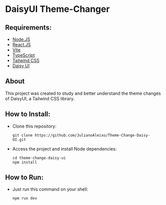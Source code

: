 # DaisyUI Theme-Changer

## Requirements: 
- [Node.JS](https://nodejs.org/en)
- [React.JS](https://react.dev)
- [Vite](https://vite.dev)
- [TypeScript](https://www.typescriptlang.org)
- [Tailwind CSS](https://tailwindcss.com)
- [Daisy UI](https://daisyui.com)

## About
This project was created to study and better understand the theme changes of DaisyUI, a Tailwind CSS library.

## How to Install:
- Clone this repository:
  ``` shell
  git clone https://github.com/JulianoAleixo/Theme-Change-Daisy-UI.git
  ```
- Access the project and install Node dependencies:
  ``` shell
  cd theme-change-daisy-ui
  npm install
  ```

## How to Run:
- Just run this command on your shell:
  ``` shell
  npm run dev
  ```